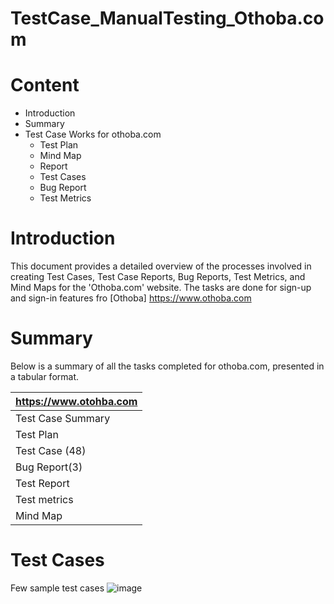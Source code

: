 # TestCase_ManualTesting_Othoba.com

# Content

- Introduction
- Summary
- Test Case Works for othoba.com
  - Test Plan
  - Mind Map
  - Report
  - Test Cases
  - Bug Report
  - Test Metrics

 # Introduction 
 This document provides a detailed overview of the processes involved in creating Test Cases, Test Case Reports, Bug Reports, Test Metrics, and Mind Maps for the 'Othoba.com' website.
 The tasks are done for sign-up and sign-in features fro [Othoba] https://www.othoba.com

 # Summary

Below is a summary of all the tasks completed for othoba.com, presented in a tabular format.

| https://www.otohba.com |  
| :-------------------------- |
| Test Case Summary           |
| Test Plan                   |
| Test Case (48)              |
| Bug Report(3)               | 
| Test Report                 | 
| Test metrics                |
| Mind Map                    |


# Test Cases

Few sample test cases
![image](https://github.com/jasin0x/TestCase_ManualTesting_Othoba.com/assets/46416678/4f4059ab-63a0-4665-a3e5-4df1672c6175)



